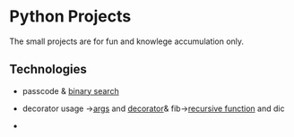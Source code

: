 # Python Projects

The small projects are for fun and knowlege accumulation only.

## Technologies
- passcode & [binary search](https://www.geeksforgeeks.org/binary-search/)

- decorator usage ->[args](https://www.geeksforgeeks.org/args-kwargs-python/) and [decorator](https://www.geeksforgeeks.org/decorators-in-python/)& fib->[recursive function](https://www.python-course.eu/python3_recursive_functions.php) and dic
- 